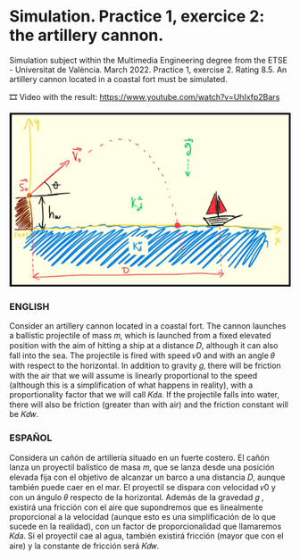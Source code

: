 # Simulation. Practice 1, exercice 2: the artillery cannon.
Simulation subject within the Multimedia Engineering degree from the ETSE - Universitat de València. March 2022. Practice 1, exercise 2. Rating 8.5. An artillery cannon located in a coastal fort must be simulated.

🎞️ Video with the result: https://www.youtube.com/watch?v=UhIxfp2Bars

![Descriptive image of the exercise.](https://github.com/ximo99/SIM-practice1-ex2/blob/main/ex2-photo.jpg)

### ENGLISH
Consider an artillery cannon located in a coastal fort. The cannon launches a ballistic projectile of mass 𝑚, which is launched from a fixed elevated position with the aim of hitting a ship at a distance 𝐷, although it can also fall into the sea. The projectile is fired with speed 𝑣0 and with an angle 𝜃 with respect to the horizontal. In addition to gravity 𝑔, there will be friction with the air that we will assume is linearly proportional to the speed (although this is a simplification of what happens in reality), with a proportionality factor that we will call 𝐾𝑑𝑎. If the projectile falls into water, there will also be friction (greater than with air) and the friction constant will be 𝐾𝑑𝑤.

### ESPAÑOL
Considera un cañón de artillería situado en un fuerte costero. El cañón lanza un proyectil balístico de masa 𝑚, que se lanza desde una posición elevada fija con el objetivo de alcanzar un barco a una distancia 𝐷, aunque también puede caer en el mar. El proyectil se dispara con velocidad 𝑣0 y con un ángulo 𝜃 respecto de la horizontal. Además de la gravedad 𝑔 , existirá una fricción con el aire que supondremos que es linealmente proporcional a la velocidad (aunque esto es una simplificación de lo que sucede en la realidad), con un factor de proporcionalidad que llamaremos 𝐾𝑑𝑎. Si el proyectil cae al agua, también existirá fricción (mayor que con el aire) y la constante de fricción será 𝐾𝑑𝑤.
